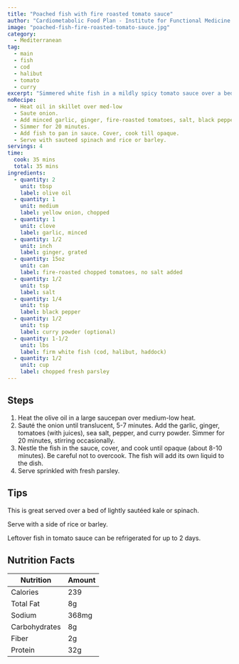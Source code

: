 ```yaml
---
title: "Poached fish with fire roasted tomato sauce"
author: "Cardiometabolic Food Plan - Institute for Functional Medicine (page 25)"
image: "poached-fish-fire-roasted-tomato-sauce.jpg"
category:
  - Mediterranean
tag:
  - main
  - fish
  - cod
  - halibut
  - tomato
  - curry
excerpt: "Simmered white fish in a mildly spicy tomato sauce over a bed of spinach."
noRecipe:
  - Heat oil in skillet over med-low
  - Saute onion.
  - Add minced garlic, ginger, fire-roasted tomatoes, salt, black pepper, curry powder.
  - Simmer for 20 minutes.
  - Add fish to pan in sauce. Cover, cook till opaque.
  - Serve with sauteed spinach and rice or barley.
servings: 4
time:
  cook: 35 mins
  total: 35 mins
ingredients:
  - quantity: 2
    unit: tbsp
    label: olive oil
  - quantity: 1
    unit: medium
    label: yellow onion, chopped
  - quantity: 1
    unit: clove
    label: garlic, minced
  - quantity: 1/2
    unit: inch
    label: ginger, grated
  - quantity: 15oz
    unit: can
    label: fire-roasted chopped tomatoes, no salt added
  - quantity: 1/2
    unit: tsp
    label: salt
  - quantity: 1/4
    unit: tsp
    label: black pepper
  - quantity: 1/2
    unit: tsp
    label: curry powder (optional)
  - quantity: 1-1/2
    unit: lbs
    label: firm white fish (cod, halibut, haddock)
  - quantity: 1/2
    unit: cup
    label: chopped fresh parsley
---
```


## Steps

1. Heat the olive oil in a large saucepan over medium-low heat.
2. Sauté the onion until translucent, 5-7 minutes. Add the garlic, ginger, tomatoes (with juices), sea salt, pepper, and curry powder. Simmer for 20 minutes, stirring occasionally.
3. Nestle the fish in the sauce, cover, and cook until opaque (about 8-10 minutes). Be careful not to overcook. The fish will add its own liquid to the dish.
4. Serve sprinkled with fresh parsley.

## Tips

This is great served over a bed of lightly sautéed kale or spinach.

Serve with a side of rice or barley.

Leftover fish in tomato sauce can be refrigerated for up to 2 days.

## Nutrition Facts

| Nutrition     | Amount |
| ------------- | ------ |
| Calories      | 239    |
| Total Fat     | 8g     |
| Sodium        | 368mg  |
| Carbohydrates | 8g     |
| Fiber         | 2g     |
| Protein       | 32g    |
